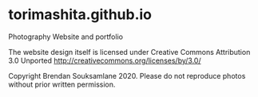 # torimashita.github.io
Photography Website and portfolio

The website design itself is licensed under Creative Commons Attribution 3.0 Unported http://creativecommons.org/licenses/by/3.0/

Copyright Brendan Souksamlane 2020. Please do not reproduce photos without prior written permission.
